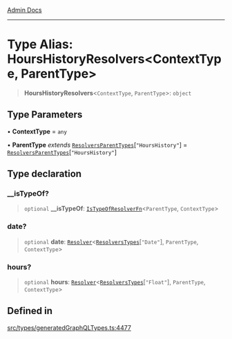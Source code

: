 [Admin Docs](/)

***

# Type Alias: HoursHistoryResolvers\<ContextType, ParentType\>

> **HoursHistoryResolvers**\<`ContextType`, `ParentType`\>: `object`

## Type Parameters

• **ContextType** = `any`

• **ParentType** *extends* [`ResolversParentTypes`](ResolversParentTypes.md)\[`"HoursHistory"`\] = [`ResolversParentTypes`](ResolversParentTypes.md)\[`"HoursHistory"`\]

## Type declaration

### \_\_isTypeOf?

> `optional` **\_\_isTypeOf**: [`IsTypeOfResolverFn`](IsTypeOfResolverFn.md)\<`ParentType`, `ContextType`\>

### date?

> `optional` **date**: [`Resolver`](Resolver.md)\<[`ResolversTypes`](ResolversTypes.md)\[`"Date"`\], `ParentType`, `ContextType`\>

### hours?

> `optional` **hours**: [`Resolver`](Resolver.md)\<[`ResolversTypes`](ResolversTypes.md)\[`"Float"`\], `ParentType`, `ContextType`\>

## Defined in

[src/types/generatedGraphQLTypes.ts:4477](https://github.com/Suyash878/talawa-api/blob/cfd688207611ba245c99edd8dbaccb2cdbf6a043/src/types/generatedGraphQLTypes.ts#L4477)
